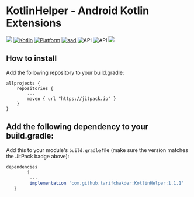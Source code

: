 # KotlinHelper - Android Kotlin Extensions

[![](https://jitpack.io/v/tarifchakder/KotlinHelper.svg)](https://jitpack.io/#tarifchakder/KotlinHelper)
[![Kotlin](https://img.shields.io/badge/Kotlin-1.6.10-blue.svg)](https://kotlinlang.org) [![Platform](https://img.shields.io/badge/Platform-Android-green.svg)](https://developer.android.com/guide/) [![sad](https://img.shields.io/twitter/url/http/shields.io.svg?style=social)]( https://twitter.com/intent/tweet?url=https%3A%2F%2Ftwitter.com%2Fintent%2Ftweet%3Fhttps%3A%2F%2Fgithub.com%2FCraZyLegenD%2FSet-Of-Useful-Kotlin-Extensions-and-Helpers&text=Kotlin%20Extensions%20and%20Class%20Helpers)
![API](https://img.shields.io/badge/Min%20API-16-green)
![API](https://img.shields.io/badge/Compiled%20API-31-green)
[![](https://img.shields.io/badge/API-16%2B-brightgreen.svg?style=flat)](https://android-arsenal.com/api?level=16#l16)

## How to install

Add the following repository to your build.gradle:

```
allprojects {
	repositories {
		...
		maven { url "https://jitpack.io" }
	}
}
```

## Add the following dependency to your build.gradle:

Add this to your module's `build.gradle` file (make sure the version matches the JitPack badge above):

```gradle
dependencies 
        {
         ...
         implementation 'com.github.tarifchakder:KotlinHelper:1.1.1'
   }
```

